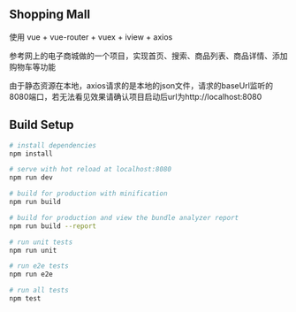 ## Shopping Mall

使用 vue + vue-router + vuex + iview + axios

参考网上的电子商城做的一个项目，实现首页、搜索、商品列表、商品详情、添加购物车等功能

由于静态资源在本地，axios请求的是本地的json文件，请求的baseUrl监听的8080端口，若无法看见效果请确认项目启动后url为http://localhost:8080





## Build Setup

``` bash
# install dependencies
npm install

# serve with hot reload at localhost:8080
npm run dev

# build for production with minification
npm run build

# build for production and view the bundle analyzer report
npm run build --report

# run unit tests
npm run unit

# run e2e tests
npm run e2e

# run all tests
npm test
```
